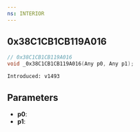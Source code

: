 ```yaml
---
ns: INTERIOR
---
```

## 0x38C1CB1CB119A016

```c
// 0x38C1CB1CB119A016
void _0x38C1CB1CB119A016(Any p0, Any p1);
```

```
Introduced: v1493
```

## Parameters
* **p0**:
* **p1**:

